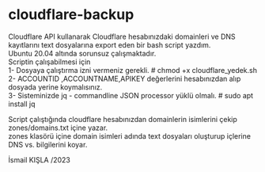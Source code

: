 # cloudflare-backup
Cloudflare API kullanarak Cloudflare hesabınızdaki domainleri ve DNS kayıtlarını text dosyalarına export eden bir bash script yazdım.   
Ubuntu 20.04 altında sorunsuz çalışmaktadır.   
Scriptin çalışabilmesi için  
1- Dosyaya çalıştırma izni vermeniz gerekli. # chmod +x cloudflare_yedek.sh  
2- ACCOUNTID ,ACCOUNTNAME,APIKEY değerlerini hesabınızdan alıp dosyada yerine koymalısınız.  
3- Sisteminizde jq - commandline JSON processor yüklü olmalı. # sudo apt install jq  

Script çalıştığında cloudflare hesabınızdan domainlerin isimlerini çekip zones/domains.txt içine yazar.  
zones klasörü içine domain isimleri adında text dosyaları oluşturup içlerine DNS vs. bilgilerini koyar.  

İsmail KIŞLA /2023  
